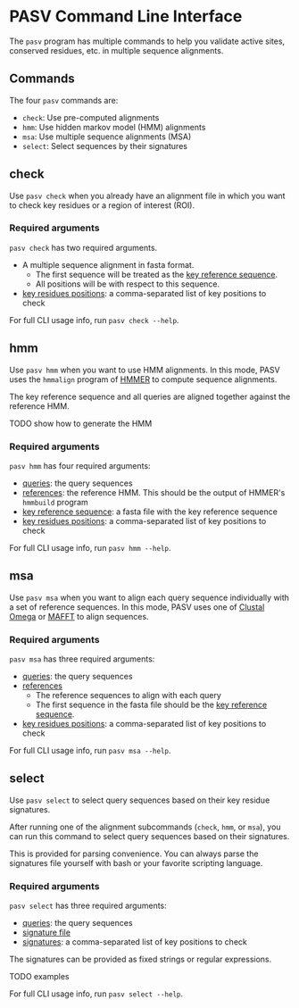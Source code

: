# PASV Command Line Interface

The `pasv` program has multiple commands to help you validate active sites, conserved residues, etc. in multiple sequence alignments.

## Commands

The four `pasv` commands are:

* `check`: Use pre-computed alignments
* `hmm`: Use hidden markov model (HMM) alignments
* `msa`: Use multiple sequence alignments (MSA)
* `select`: Select sequences by their signatures

## check

Use `pasv check` when you already have an alignment file in which you want to check key residues or a region of interest (ROI).

### Required arguments

`pasv check` has two required arguments.

* A multiple sequence alignment in fasta format.
    * The first sequence will be treated as the [key reference sequence](./jargon.md#key-reference-sequences-positions-residues).
	* All positions will be with respect to this sequence.
* [key residues positions](jargon.md#key-reference-sequences-positions-residues): a comma-separated list of key positions to check

For full CLI usage info, run `pasv check --help`.

## hmm

Use `pasv hmm` when you want to use HMM alignments.  In this mode, PASV uses the `hmmalign` program of [HMMER](./todo.md) to compute sequence alignments.

The key reference sequence and all queries are aligned together against the reference HMM.

TODO show how to generate the HMM

### Required arguments

`pasv hmm` has four required arguments:

* [queries](jargon.md#queries-query-sequences): the query sequences
* [references](jargon.md#references-reference-sequences): the reference HMM.  This should be the output of HMMER's `hmmbuild` program
* [key reference sequence](jargon.md#key-reference-sequences-positions-residues): a fasta file with the key reference sequence
* [key residues positions](jargon.md#key-reference-sequences-positions-residues): a comma-separated list of key positions to check

For full CLI usage info, run `pasv hmm --help`.

## msa

Use `pasv msa` when you want to align each query sequence individually with a set of reference sequences.  In this mode, PASV uses one of [Clustal Omega](http://www.clustal.org/omega/) or [MAFFT](https://mafft.cbrc.jp/alignment/software/) to align sequences.

### Required arguments

`pasv msa` has three required arguments:

* [queries](jargon.md#queries-query-sequences): the query sequences
* [references](jargon.md#references-reference-sequences)
    * The reference sequences to align with each query
	* The first sequence in the fasta file should be the [key reference sequence](jargon.md#key-reference-sequences-positions-residues).
* [key residues positions](jargon.md#key-reference-sequences-positions-residues): a comma-separated list of key positions to check

For full CLI usage info, run `pasv msa --help`.

## select

Use `pasv select` to select query sequences based on their key residue signatures.

After running one of the alignment subcommands (`check`, `hmm`, or `msa`), you can run this command to select query sequences based on their signatures.

This is provided for parsing convenience.  You can always parse the signatures file yourself with bash or your favorite scripting language.

### Required arguments

`pasv select` has three required arguments:

* [queries](jargon.md#queries-query-sequences): the query sequences
* [signature file](jargon.md#signatures-signature-files)
* [signatures](jargon.md#signatures-signature-files): a comma-separated list of key positions to check

The signatures can be provided as fixed strings or regular expressions.

TODO examples

For full CLI usage info, run `pasv select --help`.
